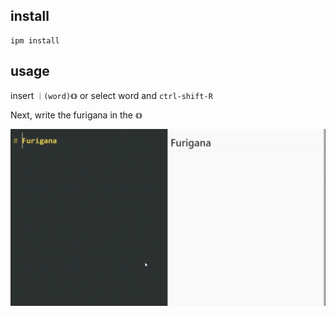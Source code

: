 ## install
```
ipm install
```

## usage
insert `｜(word)《》` or select word and `ctrl-shift-R`  

Next, write the furigana in the `《》`

![](./readme/readme.gif)